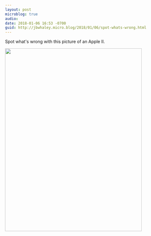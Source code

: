 ```yaml
---
layout: post
microblog: true
audio: 
date: 2018-01-06 16:53 -0700
guid: http://jbwhaley.micro.blog/2018/01/06/spot-whats-wrong.html
---
```

Spot what's wrong with this picture of an Apple II. 

<img src="http://www.jarrodwhaley.com/uploads/2018/6a4b2e0386.jpg" width="450" height="600" />
